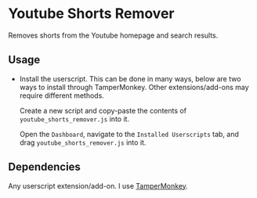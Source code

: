 # Youtube Shorts Remover

Removes shorts from the Youtube homepage and search results.

## Usage

- Install the userscript. This can be done in many ways, below are two ways to install through TamperMonkey. Other extensions/add-ons may require different methods.

    Create a new script and copy-paste the contents of `youtube_shorts_remover.js` into it.

    Open the `Dashboard`, navigate to the `Installed Userscripts` tab, and drag `youtube_shorts_remover.js` into it.

## Dependencies

Any userscript extension/add-on. I use [TamperMonkey](https://www.tampermonkey.net/).